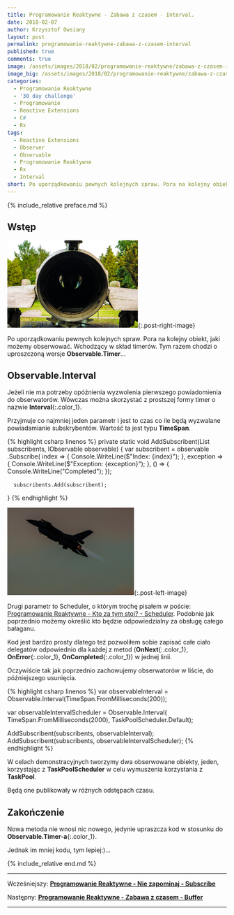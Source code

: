 ```yaml
---
title: Programowanie Reaktywne - Zabawa z czasem - Interval.
date: 2018-02-07
author: Krzysztof Owsiany
layout: post
permalink: programowanie-reaktywne-zabawa-z-czasem-interval
published: true
comments: true        
image: /assets/images/2018/02/programowanie-reaktywne/zabawa-z-czasem-interval/post.jpg
image_big: /assets/images/2018/02/programowanie-reaktywne/zabawa-z-czasem-interval/post-big.jpg
categories:
  - Programowanie Reaktywne
  - '30 day challenge'
  - Programowanie
  - Reactive Extensions
  - C#
  - Rx
tags:
  - Reactive Extensions
  - Observer
  - Observable
  - Programowanie Reaktywne
  - Rx
  - Interval
short: Po uporządkowaniu pewnych kolejnych spraw. Pora na kolejny obiekt, jaki możemy obserwować. Wchodzący w skład timerów. Tym razem chodzi o uproszczoną wersje Observable.Timer... 
---
```

{% include_relative preface.md %}

## Wstęp
[![Reactive Extensions - Scheduler][post]][post-big]{:.post-right-image}

Po uporządkowaniu pewnych kolejnych spraw. Pora na kolejny obiekt, jaki możemy obserwować. Wchodzący w skład timerów. 
Tym razem chodzi o uproszczoną wersje **Observable.Timer**... 

## Observable.Interval
Jeżeli nie ma potrzeby opóźnienia wyzwolenia pierwszego powiadomienia do obserwatorów. Wówczas można skorzystać z prostszej formy timer o nazwie **Interval**{:.color_1}. 

Przyjmuje co najmniej jeden parametr i jest to czas co ile będą wyzwalane powiadamianie subskrybentów. Wartość ta jest typu **TimeSpan**.

{% highlight csharp linenos %}
private static void AddSubscribent(List<IDisposable> subscribents, 
  IObservable<long> observable)
{
  var subscribent = observable
    .Subscribe(
      index => { Console.WriteLine($"Index: {index}"); },
      exception => { Console.WriteLine($"Exception: {exception}"); },
      () => { Console.WriteLine("Completed"); });

      subscribents.Add(subscribent);
}
{% endhighlight %}

[![Reactive Extensions - Interval][image1]][image1-big]{:.post-left-image}

Drugi parametr to Scheduler, o którym trochę pisałem w poście: [Programowanie Reaktywne - Kto za tym stoi? - Scheduler]. Podobnie jak poprzednio możemy określić kto będzie odpowiedzialny za obsługę całego bałaganu.

Kod jest bardzo prosty dlatego też pozwoliłem sobie zapisać całe ciało delegatów odpowiednio dla każdej z metod (**OnNext**{:.color_1}, **OnError**{:.color_1}, **OnCompleted**{:.color_1}) w jednej linii.

Oczywiście tak jak poprzednio zachowujemy obserwatorów w liście, do późniejszego usunięcia.

{% highlight csharp linenos %}
var observableInterval = Observable.Interval(TimeSpan.FromMilliseconds(200));

var observableIntervalScheduler = Observable.Interval(
  TimeSpan.FromMilliseconds(2000), 
  TaskPoolScheduler.Default);

AddSubscribent(subscribents, observableInterval);
AddSubscribent(subscribents, observableIntervalScheduler);
{% endhighlight %}

W celach demonstracyjnych tworzymy dwa obserwowane obiekty, jeden, korzystając z **TaskPoolScheduler** w celu wymuszenia korzystania z **TaskPool**.

Będą one publikowały w różnych odstępach czasu.

## Zakończenie
Nowa metoda nie wnosi nic nowego, jedynie upraszcza kod w stosunku do **Observable.Timer-a**{:.color_1}.

Jednak im mniej kodu, tym lepiej:)...

{% include_relative end.md %}

------
Wcześniejszy: **[Programowanie Reaktywne - Nie zapominaj - Subscribe][previous]**

Następny: **[Programowanie Reaktywne - Zabawa z czasem - Buffer][next]**

------
[previous]: {{site.url}}/programowanie-reaktywne-nie-zapominaj-subscribe
[next]: {{site.url}}/programowanie-reaktywne-zabawa-z-czasem-buffer

[Programowanie Reaktywne - Kto za tym stoi? - Scheduler]: {{site.url}}/programowanie-reaktywne-kto-za-tym-stoi-scheduler

[post]: /assets/images/2018/02/programowanie-reaktywne/zabawa-z-czasem-interval/post.jpg
[post-big]: /assets/images/2018/02/programowanie-reaktywne/zabawa-z-czasem-interval/post-big.jpg

[image1]: /assets/images/2018/02/programowanie-reaktywne/zabawa-z-czasem-interval/image1.jpg
[image1-big]: /assets/images/2018/02/programowanie-reaktywne/zabawa-z-czasem-interval/image1-big.jpg

[linq]: https://msdn.microsoft.com/en-us/library/bb308959.aspx
[ms]: http://microsoft.com
[Reactive Extensions]: https://msdn.microsoft.com/en-us/library/hh242985(v=vs.103).aspx